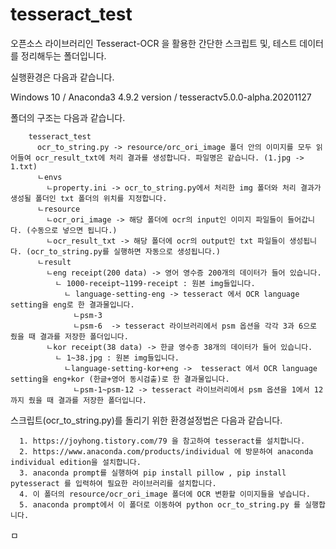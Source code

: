 # tesseract_test

오픈소스 라이브러리인 Tesseract-OCR 을 활용한 간단한 스크립트 및, 테스트 데이터를 정리해두는 폴더입니다.

실행환경은 다음과 같습니다.

Windows 10 / Anaconda3 4.9.2 version / tesseractv5.0.0-alpha.20201127


폴더의 구조는 다음과 같습니다.
```
    tesseract_test
      ocr_to_string.py -> resource/orc_ori_image 폴더 안의 이미지를 모두 읽어들여 ocr_result_txt에 처리 결과를 생성합니다. 파일명은 같습니다. (1.jpg -> 1.txt)
      ㄴenvs
        ㄴproperty.ini -> ocr_to_string.py에서 처리한 img 폴더와 처리 결과가 생성될 폴더인 txt 폴더의 위치를 지정합니다.
      ㄴresource
        ㄴocr_ori_image -> 해당 폴더에 ocr의 input인 이미지 파일들이 들어갑니다. (수동으로 넣으면 됩니다.)
        ㄴocr_result_txt -> 해당 폴더에 ocr의 output인 txt 파일들이 생성됩니다. (ocr_to_string.py를 실행하면 자동으로 생성됩니다.)
      ㄴresult
        ㄴeng receipt(200 data) -> 영어 영수증 200개의 데이터가 들어 있습니다.
          ㄴ 1000-receipt~1199-receipt : 원본 img들입니다.
            ㄴ language-setting-eng -> tesseract 에서 OCR language setting을 eng로 한 결과물입니다.
              ㄴpsm-3
              ㄴpsm-6  -> tesseract 라이브러리에서 psm 옵션을 각각 3과 6으로 줬을 때 결과를 저장한 폴더입니다.
        ㄴkor receipt(38 data) -> 한글 영수증 38개의 데이터가 들어 있습니다.
          ㄴ 1~38.jpg : 원본 img들입니다.
            ㄴlanguage-setting-kor+eng ->  tesseract 에서 OCR language setting을 eng+kor (한글+영어 동시검출)로 한 결과물입니다.
              ㄴpsm-1~psm-12 -> tesseract 라이브러리에서 psm 옵션을 1에서 12까지 줬을 때 결과를 저장한 폴더입니다.
```              
 
 
 스크립트(ocr_to_string.py)를 돌리기 위한 환경설정법은 다음과 같습니다.
```
  1. https://joyhong.tistory.com/79 을 참고하여 tesseract를 설치합니다.
  2. https://www.anaconda.com/products/individual 에 방문하여 anaconda individual edition을 설치합니다.
  3. anaconda prompt를 실행하여 pip install pillow , pip install pytesseract 를 입력하여 필요한 라이브러리를 설치합니다.
  4. 이 폴더의 resource/ocr_ori_image 폴더에 OCR 변환할 이미지들을 넣습니다.
  5. anaconda prompt에서 이 폴더로 이동하여 python ocr_to_string.py 를 실행합니다.
```
ㅁ

